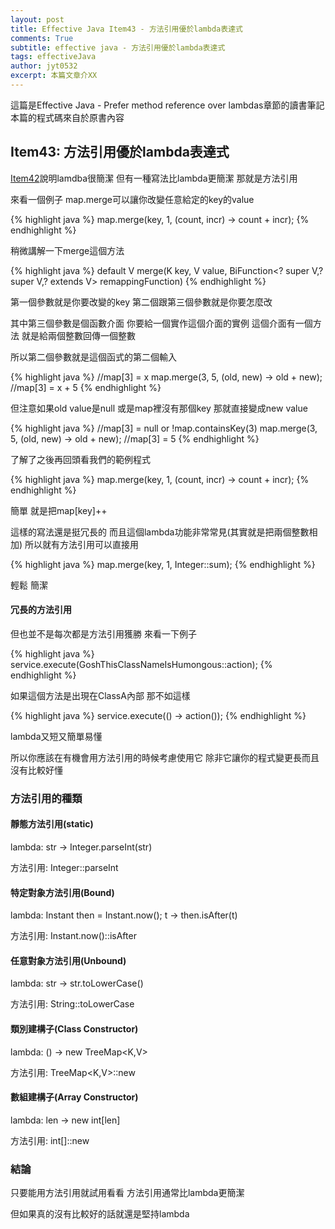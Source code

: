 ```yaml
---
layout: post
title: Effective Java Item43 - 方法引用優於lambda表達式 
comments: True 
subtitle: effective java - 方法引用優於lambda表達式
tags: effectiveJava
author: jyt0532
excerpt: 本篇文章介XX
---
```


這篇是Effective Java - Prefer method reference over lambdas章節的讀書筆記 本篇的程式碼來自於原書內容

## Item43: 方法引用優於lambda表達式

[Item42](/2018/08/05/prefer-lambdas-to-anonymous-classes/)說明lamdba很簡潔 但有一種寫法比lambda更簡潔 那就是方法引用

來看一個例子 map.merge可以讓你改變任意給定的key的value

{% highlight java %}
map.merge(key, 1, (count, incr) -> count + incr);
{% endhighlight %}

稍微講解一下merge這個方法

{% highlight java %}
default V merge(K key, V value, BiFunction<? super V,? super V,? extends V> remappingFunction)
{% endhighlight %}

第一個參數就是你要改變的key 第二個跟第三個參數就是你要怎麼改

其中第三個參數是個函數介面 你要給一個實作這個介面的實例 這個介面有一個方法 就是給兩個整數回傳一個整數 

所以第二個參數就是這個函式的第二個輸入

{% highlight java %}
//map[3] = x
map.merge(3, 5, (old, new) -> old + new); //map[3] = x + 5
{% endhighlight %}

但注意如果old value是null 或是map裡沒有那個key 那就直接變成new value

{% highlight java %}
//map[3] = null or !map.containsKey(3)
map.merge(3, 5, (old, new) -> old + new); //map[3] = 5
{% endhighlight %}

了解了之後再回頭看我們的範例程式

{% highlight java %}
map.merge(key, 1, (count, incr) -> count + incr);
{% endhighlight %}

簡單 就是把map[key]++

這樣的寫法還是挺冗長的 而且這個lambda功能非常常見(其實就是把兩個整數相加) 所以就有方法引用可以直接用

{% highlight java %}
map.merge(key, 1, Integer::sum);
{% endhighlight %}

輕鬆 簡潔

#### 冗長的方法引用

但也並不是每次都是方法引用獲勝 來看一下例子

{% highlight java %}
service.execute(GoshThisClassNameIsHumongous::action);
{% endhighlight %}

如果這個方法是出現在ClassA內部 那不如這樣

{% highlight java %}
service.execute(() -> action());
{% endhighlight %}

lambda又短又簡單易懂

所以你應該在有機會用方法引用的時候考慮使用它 除非它讓你的程式變更長而且沒有比較好懂

### 方法引用的種類

#### 靜態方法引用(static)

lambda: str -> Integer.parseInt(str)

方法引用: Integer::parseInt

#### 特定對象方法引用(Bound)

lambda: Instant then = Instant.now(); t -> then.isAfter(t)

方法引用: Instant.now()::isAfter

#### 任意對象方法引用(Unbound)

lambda: str -> str.toLowerCase()

方法引用: String::toLowerCase

#### 類別建構子(Class Constructor)

lambda: () -> new TreeMap<K,V>

方法引用: TreeMap<K,V>::new

#### 數組建構子(Array Constructor)

lambda: len -> new int[len]

方法引用: int[]::new

### 結論

只要能用方法引用就試用看看 方法引用通常比lambda更簡潔

但如果真的沒有比較好的話就還是堅持lambda


